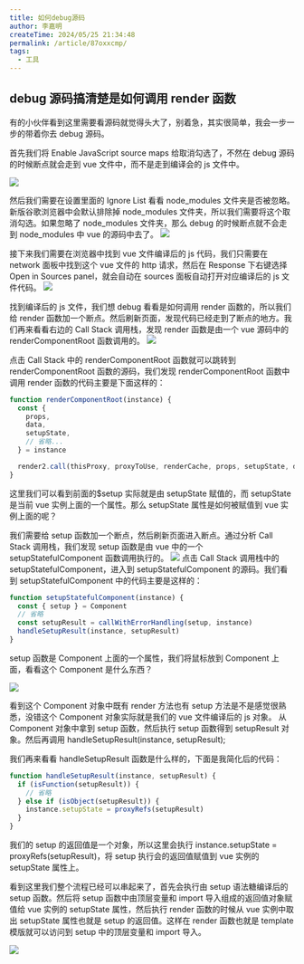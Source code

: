 ```yaml
---
title: 如何debug源码
author: 李嘉明
createTime: 2024/05/25 21:34:48
permalink: /article/87oxxcmp/
tags:
  - 工具
---
```


## debug 源码搞清楚是如何调用 render 函数

有的小伙伴看到这里需要看源码就觉得头大了，别着急，其实很简单，我会一步一步的带着你去 debug 源码。

首先我们将 Enable JavaScript source maps 给取消勾选了，不然在 debug 源码的时候断点就会走到 vue 文件中，而不是走到编译会的 js 文件中。

![](/debug/39.png)

然后我们需要在设置里面的 Ignore List 看看 node_modules 文件夹是否被忽略。新版谷歌浏览器中会默认排除掉 node_modules 文件夹，所以我们需要将这个取消勾选。如果忽略了 node_modules 文件夹，那么 debug 的时候断点就不会走到 node_modules 中 vue 的源码中去了。
![](/debug/40.png)

接下来我们需要在浏览器中找到 vue 文件编译后的 js 代码，我们只需要在 network 面板中找到这个 vue 文件的 http 请求，然后在 Response 下右键选择 Open in Sources panel，就会自动在 sources 面板自动打开对应编译后的 js 文件代码。
![](/debug/41.png)

找到编译后的 js 文件，我们想 debug 看看是如何调用 render 函数的，所以我们给 render 函数加一个断点。然后刷新页面，发现代码已经走到了断点的地方。我们再来看看右边的 Call Stack 调用栈，发现 render 函数是由一个 vue 源码中的 renderComponentRoot 函数调用的。
![](/debug/42.png)

点击 Call Stack 中的 renderComponentRoot 函数就可以跳转到 renderComponentRoot 函数的源码，我们发现 renderComponentRoot 函数中调用 render 函数的代码主要是下面这样的：

```js
function renderComponentRoot(instance) {
  const {
    props,
    data,
    setupState,
    // 省略...
  } = instance

  render2.call(thisProxy, proxyToUse, renderCache, props, setupState, data, ctx)
}
```

这里我们可以看到前面的$setup 实际就是由 setupState 赋值的，而 setupState 是当前 vue 实例上面的一个属性。那么 setupState 属性是如何被赋值到 vue 实例上面的呢？

我们需要给 setup 函数加一个断点，然后刷新页面进入断点。通过分析 Call Stack 调用栈，我们发现 setup 函数是由 vue 中的一个 setupStatefulComponent 函数调用执行的。
![](/debug/43.png)
点击 Call Stack 调用栈中的 setupStatefulComponent，进入到 setupStatefulComponent 的源码。我们看到 setupStatefulComponent 中的代码主要是这样的：

```js
function setupStatefulComponent(instance) {
  const { setup } = Component
  // 省略
  const setupResult = callWithErrorHandling(setup, instance)
  handleSetupResult(instance, setupResult)
}
```

setup 函数是 Component 上面的一个属性，我们将鼠标放到 Component 上面，看看这个 Component 是什么东西？

![](/debug/44.png)

看到这个 Component 对象中既有 render 方法也有 setup 方法是不是感觉很熟悉，没错这个 Component 对象实际就是我们的 vue 文件编译后的 js 对象。
从 Component 对象中拿到 setup 函数，然后执行 setup 函数得到 setupResult 对象。然后再调用 handleSetupResult(instance, setupResult);

我们再来看看 handleSetupResult 函数是什么样的，下面是我简化后的代码：

```js
function handleSetupResult(instance, setupResult) {
  if (isFunction(setupResult)) {
    // 省略
  } else if (isObject(setupResult)) {
    instance.setupState = proxyRefs(setupResult)
  }
}
```

我们的 setup 的返回值是一个对象，所以这里会执行 instance.setupState = proxyRefs(setupResult)，将 setup 执行会的返回值赋值到 vue 实例的 setupState 属性上。

看到这里我们整个流程已经可以串起来了，首先会执行由 setup 语法糖编译后的 setup 函数。然后将 setup 函数中由顶层变量和 import 导入组成的返回值对象赋值给 vue 实例的 setupState 属性，然后执行 render 函数的时候从 vue 实例中取出 setupState 属性也就是 setup 的返回值。这样在 render 函数也就是 template 模版就可以访问到 setup 中的顶层变量和 import 导入。

![](/debug/45.png)